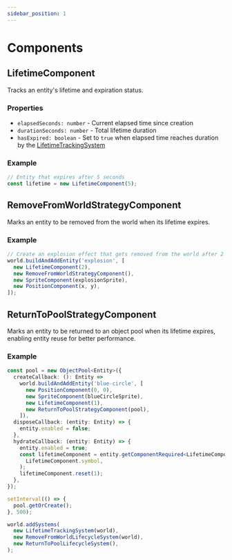 ```yaml
---
sidebar_position: 1
---
```


# Components

## LifetimeComponent

Tracks an entity's lifetime and expiration status.

### Properties

- `elapsedSeconds: number` - Current elapsed time since creation
- `durationSeconds: number` - Total lifetime duration
- `hasExpired: boolean` - Set to `true` when elapsed time reaches duration by the [LifetimeTrackingSystem](./systems.md#lifetimetrackingsystem)

### Example

```typescript
// Entity that expires after 5 seconds
const lifetime = new LifetimeComponent(5);
```

## RemoveFromWorldStrategyComponent

Marks an entity to be removed from the world when its lifetime expires.

### Example

```typescript
// Create an explosion effect that gets removed from the world after 2 seconds
world.buildAndAddEntity('explosion', [
  new LifetimeComponent(2),
  new RemoveFromWorldStrategyComponent(),
  new SpriteComponent(explosionSprite),
  new PositionComponent(x, y),
]);
```

## ReturnToPoolStrategyComponent

Marks an entity to be returned to an object pool when its lifetime expires, enabling entity reuse for better performance.

### Example

```typescript
const pool = new ObjectPool<Entity>({
  createCallback: (): Entity =>
    world.buildAndAddEntity('blue-circle', [
      new PositionComponent(0, 0),
      new SpriteComponent(blueCircleSprite),
      new LifetimeComponent(1),
      new ReturnToPoolStrategyComponent(pool),
    ]),
  disposeCallback: (entity: Entity) => {
    entity.enabled = false;
  },
  hydrateCallback: (entity: Entity) => {
    entity.enabled = true;
    const lifetimeComponent = entity.getComponentRequired<LifetimeComponent>(
      LifetimeComponent.symbol,
    );
    lifetimeComponent.reset(1);
  },
});

setInterval(() => {
  pool.getOrCreate();
}, 500);

world.addSystems(
  new LifetimeTrackingSystem(world),
  new RemoveFromWorldLifecycleSystem(world),
  new ReturnToPoolLifecycleSystem(),
);
```
